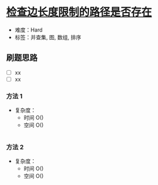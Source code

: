# [检查边长度限制的路径是否存在](https://leetcode-cn.com/problems/checking-existence-of-edge-length-limited-paths/)

- 难度：Hard
- 标签：并查集, 图, 数组, 排序

## 刷题思路

- [ ] xx
- [ ] xx

### 方法 1

- 复杂度：
    - 时间 O()
    - 空间 O()

``` js

```

### 方法 2

- 复杂度：
    - 时间 O()
    - 空间 O()

``` js

```
